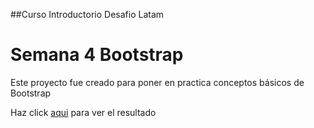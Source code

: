 ##Curso Introductorio Desafio Latam
# Semana 4 Bootstrap

Este proyecto fue creado para poner en practica conceptos básicos de Bootstrap

<p>Haz click <a href="https://lissleal.github.io/practicalatam/">aqui</a> para ver el resultado </p>

